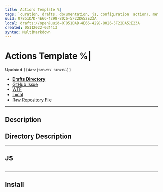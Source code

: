 ```yaml
---
title: Actions Template %|
tags: `curation, drafts, documentation, js, configuration, actions, meta, template`
uuid: 07851DAD-4E66-4298-8026-5F22DA52E23A
local: drafts://open?uuid=07851DAD-4E66-4298-8026-5F22DA52E23A
created: 05112022-034413
syntax: MultiMarkdown
---
```

 # Actions Template %|
Updated `[[date|%m%d%Y-%H%M%S]]`

- [**Drafts Directory**](https://directory.getdrafts.com/)
- [GitHub Issue](https://github.com/extratone/drafts/issues/)
- [WTF](https://davidblue.wtf/drafts/[[uuid]].html)
- [Local](shareddocuments:///private/var/mobile/Library/Mobile%20Documents/com~apple~CloudDocs/Written/[[uuid]].md)
- [Raw Repository File](https://github.com/extratone/drafts/raw/main/actions/.draftsAction)

---

## Description

## Directory Description

---

## JS

```js
```

---

## Install